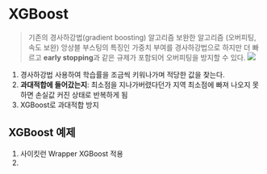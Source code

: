 # XGBoost
> 기존의 경사하강법(gradient boosting) 알고리즘 보완한 알고리즘 (오버피팅, 속도 보완)
> 앙상블 부스팅의 특징인 가중치 부여를 경사하강법으로 하지만 더 빠르고 **early stopping**과 같은 규제가 포함되어 오버피팅을 방지할 수 있다.
![](https://www.nvidia.com/content/dam/en-zz/Solutions/glossary/data-science/xgboost/img-3.png)


1. 경사하강법 사용하여 학습률을 조금씩 키워나가며 적당한 값을 찾는다.
2. **과대적합에 들어갔는지**: 최소점을 지나가버렸다던가 지역 최소점에 빠져 나오지 못하면 손실값 커진 상태로 반복하게 됨
3. XGBoost로 과대적합 방지

## XGBoost 예제
1. 사이킷런 Wrapper XGBoost 적용
2. 